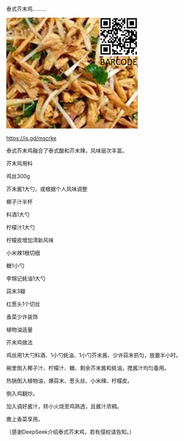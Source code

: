 泰式芥末鸡.........


![泰式芥末鸡](https://github.com/ywangnccu/ywang/blob/main/images/THAI_MUSTARD_CHICKEN.jpg)

https://is.gd/mscrke

泰式芥末鸡融合了泰式酸和芥末辣，风味层次丰富。

芥末鸡用料 

   鸡丝300g

   芥末酱1大勺，或根据个人风味调整

   椰子汁半杯

   料酒1大勺

   柠檬汁1大勺

   柠檬皮增加清新风味

   小米辣1根切细

   糖1小勺

   李锦记蚝油1大勺

   蒜末3瓣

   红葱头1个切丝

   香菜少许装饰

   植物油适量



芥末鸡做法

   鸡丝用1大勺料酒、1小勺蚝油、1小勺芥末酱、少许蒜末抓匀，放置半小时。

   碗里倒入椰子汁、柠檬汁、糖、剩余芥末酱和蚝油，搅酱汁均匀备用。

   热锅倒入植物油，爆蒜末、葱头丝、小米辣、柠檬皮。

   倒入鸡翻炒。

   加入调好酱汁，转小火烧至鸡熟透，且酱汁浓稠。

   撒上香菜享用。

（感谢DeepSeek介绍泰式芥末鸡，若有侵权请告知。）
